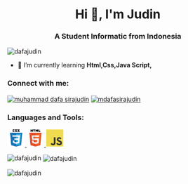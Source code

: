 <h1 align="center">Hi 👋, I'm Judin</h1>
<h3 align="center">A Student Informatic from Indonesia</h3>

<p align="left"> <img src="https://komarev.com/ghpvc/?username=dafajudin&label=Profile%20views&color=0e75b6&style=flat" alt="dafajudin" /> </p>

- 🌱 I’m currently learning **Html,Css,Java Script,**

<h3 align="left">Connect with me:</h3>
<p align="left">
<a href="https://linkedin.com/in/muhammad dafa sirajudin" target="blank"><img align="center" src="https://raw.githubusercontent.com/rahuldkjain/github-profile-readme-generator/master/src/images/icons/Social/linked-in-alt.svg" alt="muhammad dafa sirajudin" height="30" width="40" /></a>
<a href="https://instagram.com/mdafasirajudin" target="blank"><img align="center" src="https://raw.githubusercontent.com/rahuldkjain/github-profile-readme-generator/master/src/images/icons/Social/instagram.svg" alt="mdafasirajudin" height="30" width="40" /></a>
</p>

<h3 align="left">Languages and Tools:</h3>
<p align="left"> <a href="https://www.w3schools.com/css/" target="_blank" rel="noreferrer"> <img src="https://raw.githubusercontent.com/devicons/devicon/master/icons/css3/css3-original-wordmark.svg" alt="css3" width="40" height="40"/> </a> <a href="https://www.w3.org/html/" target="_blank" rel="noreferrer"> <img src="https://raw.githubusercontent.com/devicons/devicon/master/icons/html5/html5-original-wordmark.svg" alt="html5" width="40" height="40"/> </a> <a href="https://developer.mozilla.org/en-US/docs/Web/JavaScript" target="_blank" rel="noreferrer"> <img src="https://raw.githubusercontent.com/devicons/devicon/master/icons/javascript/javascript-original.svg" alt="javascript" width="40" height="40"/> </a> </p>

<p><img align="left" src="https://github-readme-stats.vercel.app/api/top-langs?username=dafajudin&show_icons=true&locale=en&layout=compact" alt="dafajudin" /></p>

<p>&nbsp;<img align="center" src="https://github-readme-stats.vercel.app/api?username=dafajudin&show_icons=true&locale=en" alt="dafajudin" /></p>

<p><img align="center" src="https://github-readme-streak-stats.herokuapp.com/?user=dafajudin&" alt="dafajudin" /></p>
